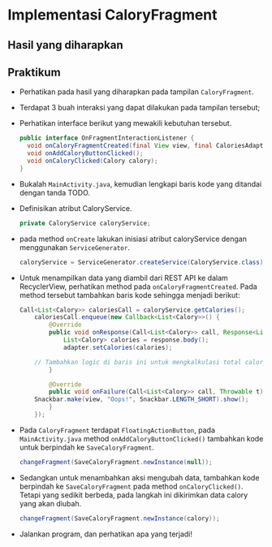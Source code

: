 # Implementasi CaloryFragment

## Hasil yang diharapkan

## Praktikum

- Perhatikan pada hasil yang diharapkan pada tampilan `CaloryFragment`.

- Terdapat 3 buah interaksi yang dapat dilakukan pada tampilan tersebut;

- Perhatikan interface berikut yang mewakili kebutuhan tersebut.

  ```java
  public interface OnFragmentInteractionListener {
    void onCaloryFragmentCreated(final View view, final CaloriesAdapter adapter, final TextView caloryText);
    void onAddCaloryButtonClicked();
    void onCaloryClicked(Calory calory);
  }
  ```

- Bukalah `MainActivity.java`, kemudian lengkapi baris kode yang ditandai dengan
    tanda TODO.

- Definisikan atribut CaloryService.

  ```java
  private CaloryService caloryService;
  ```

- pada method `onCreate` lakukan inisiasi atribut caloryService dengan
    menggunakan `ServiceGenerator`.

  ```java
  caloryService = ServiceGenerator.createService(CaloryService.class);
  ```

- Untuk menampilkan data yang diambil dari REST API ke dalam RecyclerView,
    perhatikan method pada `onCaloryFragmentCreated`. Pada method tersebut
    tambahkan baris kode sehingga menjadi berikut:

    ```java
    Call<List<Calory>> caloriesCall = caloryService.getCalories();
		caloriesCall.enqueue(new Callback<List<Calory>>() {
			@Override
			public void onResponse(Call<List<Calory>> call, Response<List<Calory>> response) {
				List<Calory> calories = response.body();
				adapter.setCalories(calories);

        // Tambahkan logic di baris ini untuk mengkalkulasi total calory
			}

			@Override
			public void onFailure(Call<List<Calory>> call, Throwable t) {
        Snackbar.make(view, "Oops!", Snackbar.LENGTH_SHORT).show();
			}
		});

    ```
- Pada `CaloryFragment` terdapat `FloatingActionButton`, pada
    `MainActivity.java` method `onAddCaloryButtonClicked()` tambahkan kode
    untuk berpindah ke `SaveCaloryFragment`.

  ```java
  changeFragment(SaveCaloryFragment.newInstance(null));
  ```

- Sedangkan untuk menambahkan aksi mengubah data, tambahkan kode berpindah ke
    `SaveCaloryFragment` pada method `onCaloryClicked()`. Tetapi yang sedikit
    berbeda, pada langkah ini dikirimkan data calory yang akan diubah.

  ```java
  changeFragment(SaveCaloryFragment.newInstance(calory));
  ```

- Jalankan program, dan perhatikan apa yang terjadi!
